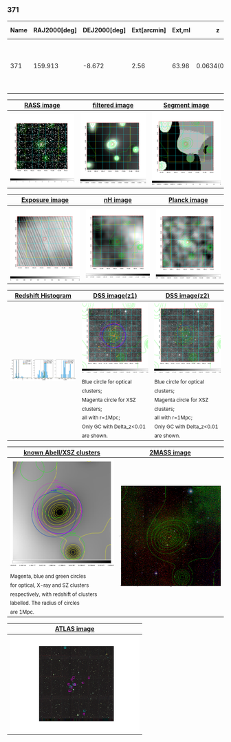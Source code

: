 <div STYLE="page-break-after: always;"></div>

### 371

|Name|RAJ2000[deg]|DEJ2000[deg] |Ext[arcmin]| Ext,ml | z | z_src| C|GC(XSZ,Delta_z<0.01)| GC(OPT,Delta_z<0.01)|GC| R_sig[arcmin] | R500[arcmin] | R500[Mpc]| CRsig[c/s] | CR500[c/s] |L500[1E44 erg/s]|F500[1E-12 erg/s/cm^2]| M500[1E14 Msun]|Tx[keV]|Cnt_sig|Beta|Rc[arcmin]|Comment|Alias|
|---|---|---|---|---|---|------|---|--------|---------|----------|---|---|---|---|---|---|---|---|---|---|---|---|---|---|
|371| 159.913| -8.672| 2.56| 63.98| 0.0634(0.005)| z1, z_xsz| B| L03, MCXC, PSZ2, Tar, XB| A, N, W| A, L03, MCXC, N, PSZ2, Tar, W, XB| 13.675| 11.210| 0.821| 0.319(0.042)| 0.310(0.041)| 0.547(0.043)| 5.648(0.440)| 1.67(0.07)| 3.00(0.07)| 150.6| 0.685(-0.110+0.162)| 4.433(-1.198+1.485)| -| k311|

|[RASS image](../image/371/371_img.pdf)|[filtered image](../image/371/371_fil.pdf)|[Segment image](../image/371/371_seg.pdf)|
|-------------------|--------------------|-------------------|
| <img src="../image/371/371_img.png" width="300">  | <img src="../image/371/371_fil.png" width="300">   | <img src="../image/371/371_seg.png" width="300">  |

|[Exposure image](../image/371/371_mex.pdf)| [nH image](../image/371/371_nh.pdf)| [Planck image](../image/371/371_p.pdf)|
|-------------------|--------------------|-------------------|
|<img src="../image/371/371_mex.png" width="300">   | <img src="../image/371/371_nh.png" width="300">    | <img src="../image/371/371_p.png" width="300"> |

|[Redshift Histogram](../image/371/371_zg.pdf) | [DSS image(z1)](../image/371/371_dss_z1.pdf)      |  [DSS image(z2)](../image/371/371_dss_z2.pdf)    |
|-------------------|--------------------|-------------------|
|<img src="../image/371/371_zg.png" width="300"> |<img src="../image/371/371_dss_z1.png" width="300"> <sub><br>Blue circle for optical clusters; <br>Magenta circle for XSZ clusters; <br>all with r=1Mpc; <br>Only GC with Delta_z<0.01 are shown. </sub>| <img src="../image/371/371_dss_z2.png" width="300"><sub><br>Blue circle for optical clusters; <br>Magenta circle for XSZ clusters; <br>all with r=1Mpc; <br>Only GC with Delta_z<0.01 are shown. </sub> |

|[known Abell/XSZ clusters](../image/371/371_gc.pdf) | [2MASS image](../image/371/371_2mass.pdf)      |
|-------------------|-------------------|
|<img src=../image/371/371_gc.png width="300"> <br><sub>Magenta, blue and green circles <br>for optical, X-ray and SZ clusters <br>respectively, with redshift of clusters <br>labelled. The radius of circles <br>are 1Mpc.</sub>|<img src="../image/371/371_2mass.png" width="300">  |

|[ATLAS image](../image/371/371_s.pdf)        |
|-------------------|
| <img src="../image/371/371_s.pdf" width="300">  |
